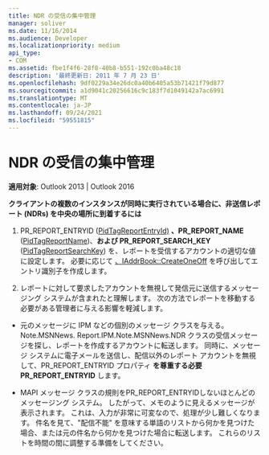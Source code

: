 ```yaml
---
title: NDR の受信の集中管理
manager: soliver
ms.date: 11/16/2014
ms.audience: Developer
ms.localizationpriority: medium
api_type:
- COM
ms.assetid: fbe1f4f6-28f8-40b8-b551-192c0ba48c18
description: '最終更新日: 2011 年 7 月 23 日'
ms.openlocfilehash: 9df0229a34e26dc0a40b6405a53b71421f79d877
ms.sourcegitcommit: a1d9041c20256616c9c183f7d1049142a7ac6991
ms.translationtype: MT
ms.contentlocale: ja-JP
ms.lasthandoff: 09/24/2021
ms.locfileid: "59551815"
---
```

# <a name="centralizing-the-receipt-of-ndrs"></a>NDR の受信の集中管理

**適用対象**: Outlook 2013 | Outlook 2016 
  
**クライアントの複数のインスタンスが同時に実行されている場合に、非送信レポート (NDRs) を中央の場所に到着するには**
  
1. PR_REPORT_ENTRYID  ([PidTagReportEntryId)](pidtagreportentryid-canonical-property.md) **、PR_REPORT_NAME** ([PidTagReportName](pidtagreportname-canonical-property.md))、**および PR_REPORT_SEARCH_KEY** ([PidTagReportSearchKey](pidtagreportsearchkey-canonical-property.md)) を、レポートを受信するアカウントの適切な値に設定します。 必要に応じて [、IAddrBook::CreateOneOff](iaddrbook-createoneoff.md) を呼び出してエントリ識別子を作成します。 
    
2. レポートに対して要求したアカウントを無視して発信元に送信するメッセージング システムが含まれたと理解します。 次の方法でレポートを移動する必要がある管理者に与える影響を軽減します。
    
- 元のメッセージに IPM などの個別のメッセージ クラスを与える。Note.MSNNews. Report.IPM.Note.MSNNews.NDR クラスの受信メッセージを探し、レポートを作成するアカウントに転送します。 同時に、メッセージ システムに電子メールを送信し、配信以外のレポート アカウントを無視して、PR_REPORT_ENTRYID プロパティ **を尊重する必要PR_REPORT_ENTRYID** します。 
    
- MAPI メッセージ クラスの規則をPR_REPORT_ENTRYIDしないほとんどのメッセージング システム。 したがって、メモのように見えるメッセージが表示されます。 これは、入力が非常に可変なので、処理が少し難しくなります。 件名を見て、"配信不能" を意味する単語のリストから何かを見つけた場合、または元の件名から何かを見つけた場合に転送します。 これらのリストを時間の間に調整する準備をしてください。 
    

